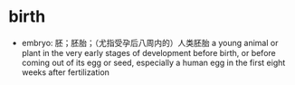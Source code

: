 # birth

- embryo: 胚；胚胎；（尤指受孕后八周内的）人类胚胎 a young animal or plant in the very early stages of development before birth, or before coming out of its egg or seed, especially a human egg in the first eight weeks after fertilization
